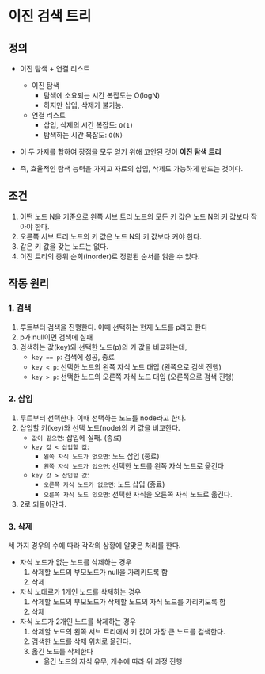 # 이진 검색 트리

## 정의

- 이진 탐색 + 연결 리스트

  - 이진 탐색
    - 탐색에 소요되는 시간 복잡도는 O(logN)
    - 하지만 삽입, 삭제가 불가능.
  - 연결 리스트
    - 삽입, 삭제의 시간 복잡도: `O(1)`
    - 탐색하는 시간 복잡도: `O(N)`

- 이 두 가지를 합하여 장점을 모두 얻기 위해 고안된 것이 **이진 탐색 트리**
- 즉, 효율적인 탐색 능력을 가지고 자료의 삽입, 삭제도 가능하게 만드는 것이다.

## 조건

1. 어떤 노드 N을 기준으로 왼쪽 서브 트리 노드의 모든 키 값은 노드 N의 키 값보다 작아야 한다.
2. 오른쪽 서브 트리 노드의 키 값은 노드 N의 키 값보다 커야 한다.
3. 같은 키 값을 갖는 노드는 없다.
4. 이진 트리의 중위 순회(inorder)로 정렬된 순서를 읽을 수 있다.

## 작동 원리

### 1. 검색

1. 루트부터 검색을 진행한다. 이때 선택하는 현재 노드를 p라고 한다
2. p가 null이면 검색에 실패
3. 검색하는 값(key)와 선택한 노드(p)의 키 값을 비교하는데,
   - `key == p`: 검색에 성공, 종료
   - `key < p`: 선택한 노드의 왼쪽 자식 노드 대입 (왼쪽으로 검색 진행)
   - `key > p`: 선택한 노드의 오른쪽 자식 노드 대입 (오른쪽으로 검색 진행)

### 2. 삽입

1. 루트부터 선택한다. 이때 선택하는 노드를 node라고 한다.
2. 삽입할 키(key)와 선택 노드(node)의 키 값을 비교한다.
   - `값이 같으면`: 삽입에 실패. (종료)
   - `key 값 < 삽입할 값`:
     - `왼쪽 자식 노드가 없으면`: 노드 삽입 (종료)
     - `왼쪽 자식 노드가 있으면`: 선택한 노드를 왼쪽 자식 노드로 옮긴다
   - `key 값 > 삽입할 값`:
     - `오른쪽 자식 노드가 없으면`: 노드 삽입 (종료)
     - `오른쪽 자식 노드 있으면`: 선택한 자식을 오른쪽 자식 노드로 옮긴다.
3. 2로 되돌아간다.

### 3. 삭제

세 가지 경우의 수에 따라 각각의 상황에 알맞은 처리를 한다.

- 자식 노드가 없는 노드를 삭제하는 경우
  1. 삭제할 노드의 부모노드가 null을 가리키도록 함
  2. 삭제
- 자식 노대르가 1개인 노드를 삭제하는 경우
  1. 삭제할 노드의 부모노드가 삭제할 노드의 자식 노드를 가리키도록 함
  2. 삭제
- 자식 노드가 2개인 노드를 삭제하는 경우
  1. 삭제할 노드의 왼쪽 서브 트리에서 키 값이 가장 큰 노드를 검색한다.
  2. 검색한 노드를 삭제 위치로 옮긴다.
  3. 옮긴 노드를 삭제한다
     - 옮긴 노드의 자식 유무, 개수에 따라 위 과정 진행
